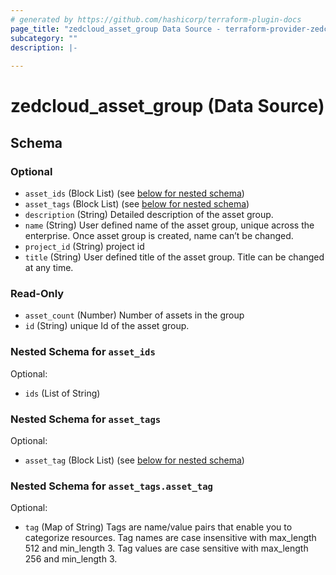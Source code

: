 ```yaml
---
# generated by https://github.com/hashicorp/terraform-plugin-docs
page_title: "zedcloud_asset_group Data Source - terraform-provider-zedcloud"
subcategory: ""
description: |-
  
---
```


# zedcloud_asset_group (Data Source)





<!-- schema generated by tfplugindocs -->
## Schema

### Optional

- `asset_ids` (Block List) (see [below for nested schema](#nestedblock--asset_ids))
- `asset_tags` (Block List) (see [below for nested schema](#nestedblock--asset_tags))
- `description` (String) Detailed description of the asset group.
- `name` (String) User defined name of the asset group, unique across the enterprise. Once asset group is created, name can’t be changed.
- `project_id` (String) project id
- `title` (String) User defined title of the asset group. Title can be changed at any time.

### Read-Only

- `asset_count` (Number) Number of assets in the group
- `id` (String) unique Id of the asset group.

<a id="nestedblock--asset_ids"></a>
### Nested Schema for `asset_ids`

Optional:

- `ids` (List of String)


<a id="nestedblock--asset_tags"></a>
### Nested Schema for `asset_tags`

Optional:

- `asset_tag` (Block List) (see [below for nested schema](#nestedblock--asset_tags--asset_tag))

<a id="nestedblock--asset_tags--asset_tag"></a>
### Nested Schema for `asset_tags.asset_tag`

Optional:

- `tag` (Map of String) Tags are name/value pairs that enable you to categorize resources. Tag names are case insensitive with max_length 512 and min_length 3. Tag values are case sensitive with max_length 256 and min_length 3.
